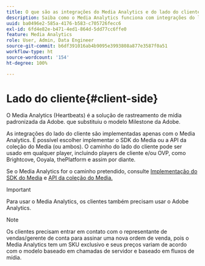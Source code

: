 ```yaml
---
title: O que são as integrações do Media Analytics e do lado do cliente?
description: Saiba como o Media Analytics funciona com integrações do lado do cliente e o SDK de mídia e/ou a API de coleção de mídia.
uuid: ba0496e2-585a-4176-b583-c705726fecc6
exl-id: 6fd4e82e-b471-4ed1-864d-5dd77cc6ffe0
feature: Media Analytics
role: User, Admin, Data Engineer
source-git-commit: b6df391016ab4b9095e3993808a877e3587f0a51
workflow-type: ht
source-wordcount: '154'
ht-degree: 100%

---
```


# Lado do cliente{#client-side}

O Media Analytics (Heartbeats) é a solução de rastreamento de mídia padronizada da Adobe. que substituiu o modelo Milestone da Adobe.

As integrações do lado do cliente são implementadas apenas com o Media Analytics. É possível escolher implementar o SDK do Media ou a API da coleção do Media (ou ambos). O caminho do lado do cliente pode ser usado em qualquer player, incluindo players de cliente e/ou OVP, como Brightcove, Ooyala, thePlatform e assim por diante.

Se o Media Analytics for o caminho pretendido, consulte [Implementação do SDK do Media](/help/sdk-implement/setup/setup-overview.md) e [API da coleção do Media.](/help/media-collection-api/mc-api-overview.md)

>[!IMPORTANT]
>
>Para usar o Media Analytics, os clientes também precisam usar o Adobe Analytics.

>[!NOTE]
>
>Os clientes precisam entrar em contato com o representante de vendas/gerente de conta para assinar uma nova ordem de venda, pois o Media Analytics tem um SKU exclusivo e seus preços variam de acordo com o modelo baseado em chamadas de servidor e baseado em fluxos de mídia.
